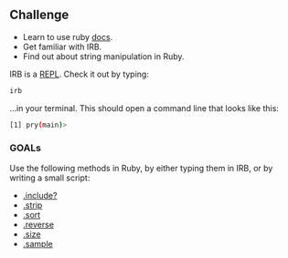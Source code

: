 ## Challenge
- Learn to use ruby [docs](http://ruby-doc.org/).
- Get familiar with IRB.
- Find out about string manipulation in Ruby.

IRB is a [REPL](http://en.wikipedia.org/wiki/Read%E2%80%93eval%E2%80%93print_loop). Check it out by typing:

```bash
irb
```
...in your terminal.
This should open a command line that looks like this:

```bash
[1] pry(main)>
```

### GOALs
Use the following methods in Ruby, by either typing them in IRB, or by writing a small script:
- [.include?](https://ruby-doc.org/core-2.2.0/Array.html#method-i-include-3F)
- [.strip](https://ruby-doc.org/core-2.2.0/String.html#method-i-strip)
- [.sort](https://ruby-doc.org/core-2.2.0/Array.html#method-i-sort)
- [.reverse](https://ruby-doc.org/core-2.2.0/Array.html#method-i-reverse)
- [.size](https://ruby-doc.org/core-2.2.0/Array.html#method-i-size)
- [.sample](https://ruby-doc.org/core-2.2.0/Array.html#method-i-sample)

